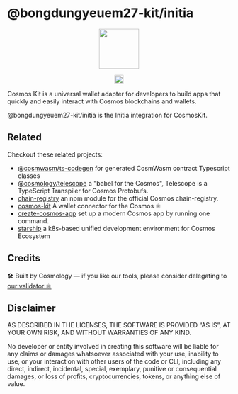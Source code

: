 # @bongdungyeuem27-kit/initia

<p align="center" width="100%">
    <img height="90" src="https://user-images.githubusercontent.com/545047/190171432-5526db8f-9952-45ce-a745-bea4302f912b.svg" />
</p>

<p align="center" width="100%">
  <a href="https://github.com/cosmology-tech/cosmos-kit/actions/workflows/run-tests.yml">
    <img height="20" src="https://github.com/cosmology-tech/cosmos-kit/actions/workflows/run-tests.yml/badge.svg" />
  </a>
</p>

Cosmos Kit is a universal wallet adapter for developers to build apps that quickly and easily interact with Cosmos blockchains and wallets.

@bongdungyeuem27-kit/initia is the Initia integration for CosmosKit.

## Related

Checkout these related projects:

- [@cosmwasm/ts-codegen](https://github.com/CosmWasm/ts-codegen) for generated CosmWasm contract Typescript classes
- [@cosmology/telescope](https://github.com/cosmology-tech/telescope) a "babel for the Cosmos", Telescope is a TypeScript Transpiler for Cosmos Protobufs.
- [chain-registry](https://github.com/cosmology-tech/chain-registry) an npm module for the official Cosmos chain-registry.
- [cosmos-kit](https://github.com/cosmology-tech/cosmos-kit) A wallet connector for the Cosmos ⚛️
- [create-cosmos-app](https://github.com/cosmology-tech/create-cosmos-app) set up a modern Cosmos app by running one command.
- [starship](https://github.com/cosmology-tech/starship) a k8s-based unified development environment for Cosmos Ecosystem

## Credits

🛠 Built by Cosmology — if you like our tools, please consider delegating to [our validator ⚛️](https://cosmology.zone/validator)

## Disclaimer

AS DESCRIBED IN THE LICENSES, THE SOFTWARE IS PROVIDED “AS IS”, AT YOUR OWN RISK, AND WITHOUT WARRANTIES OF ANY KIND.

No developer or entity involved in creating this software will be liable for any claims or damages whatsoever associated with your use, inability to use, or your interaction with other users of the code or CLI, including any direct, indirect, incidental, special, exemplary, punitive or consequential damages, or loss of profits, cryptocurrencies, tokens, or anything else of value.
